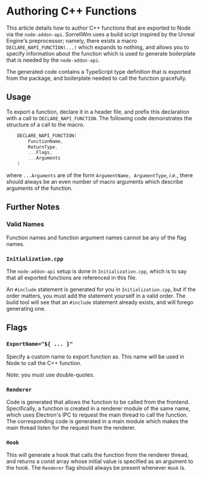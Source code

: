 # Authoring C++ Functions

This article details how to author C++ functions that are exported to Node via the `node-addon-api`.
SorrellWm uses a build script inspired by the Unreal Engine's preprocessor; namely, there exists a macro `DECLARE_NAPI_FUNCTION(...)` which expands to nothing, and allows you to specify information about the function which is used to generate boilerplate that is needed by the `node-addon-api`.

The generated code contains a TypeScript type definition that is exported from the package, and boilerplate needed to call the function gracefully.

## Usage

To export a function, declare it in a header file, and prefix this declaration with a call to `DECLARE_NAPI_FUNCTION`.
The following code demonstrates the structure of a call to the macro.
```cpp
    DECLARE_NAPI_FUNCTION(
        FunctionName,
        ReturnType,
        ...Flags,
        ...Arguments
    )
```
where `...Arguments` are of the form `ArgumentName, ArgumentType`, *i.e.*, there should always be an even number of macro arguments which describe arguments of the function.

## Further Notes

### Valid Names

Function names and function argument names cannot be any of the flag names.

### `Initialization.cpp`

The `node-addon-api` setup is done in `Initialization.cpp`, which is to say that all exported functions are referenced in this file.

An `#include` statement is generated for you in `Initialization.cpp`, but if the order matters, you must add the statement yourself in a valid order.
The build tool will see that an `#include` statement already exists, and will forego generating one.

## Flags

### `ExportName="${ ... }"`

Specify a custom name to export function as.
This name will be used in Node to call the C++ function.

*Note:* you must use double-quotes.

### `Renderer`

Code is generated that allows the function to be called from the frontend.
Specifically, a function is created in a renderer module of the same name, which uses Electron's IPC to request the main thread to call the function.
The corresponding code is generated in a main module which makes the main thread listen for the request from the renderer.

### `Hook`

This will generate a hook that calls the function from the renderer thread, and returns a const array whose initial value is specified as an argument to the hook.
The `Renderer` flag should always be present whenever `Hook` is.
